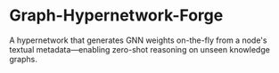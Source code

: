 # Graph-Hypernetwork-Forge
A hypernetwork that generates GNN weights on-the-fly from a node's textual metadata—enabling zero-shot reasoning on unseen knowledge graphs.
